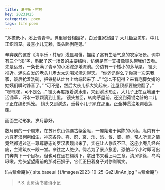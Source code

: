 ```yaml
---
title: 清平乐・村居
key: 20231025
categories: poem
tags: life poem
---
```


“茅檐低小，溪上青青草。醉里吴音相媚好，白发谁家翁媪？
大儿锄豆溪东，中儿正织鸡笼。最喜小儿无赖，溪头卧剥莲蓬。”

<!--more-->
辛弃疾的这首《清平乐・村居》浅显易懂，描绘了富有生活气息的农家场景。词中有三个“溪”字，串起了这一场景的主要结构，仿佛是有一支摄像镜头带我们去看。
先是远景，一条长满了青草的小溪淙淙地流淌。旁边有一个矮小的茅草屋。
镜头推近。满头白发的老头儿老太太边喝米酒边聊天。
	“你还记得么？你第一次来我家，饭后抢着洗碗，把铁锅从灶台上给端起来了...”
	“怎么不记得？来看毛脚女婿的姑姨们瞬时静音了。”
	“可不是，然后大伙儿都大笑起来，连屋顶都要被掀翻了。”
	“嘿嘿嘿，可不是么...”
镜头再度跟着溪水走，来到溪水东面。大儿子正在豆地里干活锄草，汗水一颗颗滴到土里。
镜头拉回，转向茅屋前。还没到荷锄之龄的二儿子正在编织鸡笼。
镜头又到溪边，垂髫小儿子趴在那里，正全神贯注地剥着莲蓬。

画面生动形象，岁月静好。

数月前的一个周末，在苏州东山偶遇古紫金庵，一座始建于梁陈的小庵。庵内有十六尊罗汉栩栩如生，神态各异。喜、怒、哀、乐、愁、傲、威、藐，常人所具之情竟然都通过这一尊尊静态的罗汉表现出来了，实在让人惊叹不已。这座小庵几经兴废，主建筑仅一殿一堂。来往之人绝少。倘若为了景点旅游，恐怕半个小时即可出门奔向下一个目标。但也可在坐在梅树下，拿出书来看上两三章。清风徐徐，鸟鸣啾啾。抬头望望庵前的那对石狮子，它们正扭着身子对你咧嘴笑。

![古紫金庵]({{ site.baseurl }}/images/2023-10-25-GuZiJinAn.jpg "古紫金庵")

> P.S. 山房读书鉴诗小记
